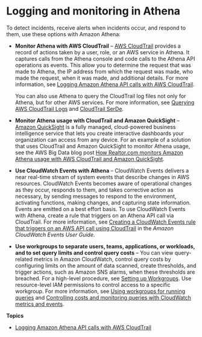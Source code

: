# Logging and monitoring in Athena<a name="security-logging-monitoring"></a>

To detect incidents, receive alerts when incidents occur, and respond to them, use these options with Amazon Athena: 
+ **Monitor Athena with AWS CloudTrail** – [AWS CloudTrail](https://docs.aws.amazon.com/awscloudtrail/latest/userguide/) provides a record of actions taken by a user, role, or an AWS service in Athena\. It captures calls from the Athena console and code calls to the Athena API operations as events\. This allow you to determine the request that was made to Athena, the IP address from which the request was made, who made the request, when it was made, and additional details\. For more information, see [Logging Amazon Athena API calls with AWS CloudTrail](monitor-with-cloudtrail.md)\.

  You can also use Athena to query the CloudTrail log files not only for Athena, but for other AWS services\. For more information, see [Querying AWS CloudTrail Logs](cloudtrail-logs.md) and [CloudTrail SerDe](cloudtrail-serde.md)\.
+ **Monitor Athena usage with CloudTrail and Amazon QuickSight** – [Amazon QuickSight](http://aws.amazon.com/quicksight/) is a fully managed, cloud\-powered business intelligence service that lets you create interactive dashboards your organization can access from any device\. For an example of a solution that uses CloudTrail and Amazon QuickSight to monitor Athena usage, see the AWS Big Data blog post [How Realtor\.com monitors Amazon Athena usage with AWS CloudTrail and Amazon QuickSight](http://aws.amazon.com/blogs/big-data/analyzing-amazon-athena-usage-by-teams-within-a-real-estate-company/)\.
+ **Use CloudWatch Events with Athena** – CloudWatch Events delivers a near real\-time stream of system events that describe changes in AWS resources\. CloudWatch Events becomes aware of operational changes as they occur, responds to them, and takes corrective action as necessary, by sending messages to respond to the environment, activating functions, making changes, and capturing state information\. Events are emitted on a best effort basis\. To use CloudWatch Events with Athena, create a rule that triggers on an Athena API call via CloudTrail\. For more information, see [Creating a CloudWatch Events rule that triggers on an AWS API call using CloudTrail](https://docs.aws.amazon.com/AmazonCloudWatch/latest/events/Create-CloudWatch-Events-CloudTrail-Rule.html) in the *Amazon CloudWatch Events User Guide*\.
+ **Use workgroups to separate users, teams, applications, or workloads, and to set query limits and control query costs** – You can view query\-related metrics in Amazon CloudWatch, control query costs by configuring limits on the amount of data scanned, create thresholds, and trigger actions, such as Amazon SNS alarms, when these thresholds are breached\. For a high\-level procedure, see [Setting up Workgroups](workgroups-procedure.md)\. Use resource\-level IAM permissions to control access to a specific workgroup\. For more information, see [Using workgroups for running queries](workgroups.md) and [Controlling costs and monitoring queries with CloudWatch metrics and events](control-limits.md)\.

**Topics**
+ [Logging Amazon Athena API calls with AWS CloudTrail](monitor-with-cloudtrail.md)